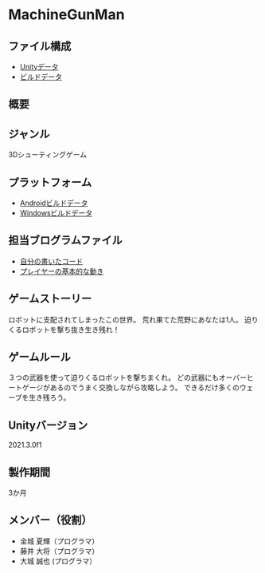 # MachineGunMan

## ファイル構成  
* [Unityデータ](./machineGunMan/)   
* [ビルドデータ](./[Executable](https://drive.google.com/drive/folders/15WNPJpTWd_k7dO7EWJEe1wVMWJuA0mK8)/)  

## 概要  

## ジャンル  
3Dシューティングゲーム

## プラットフォーム  
* [Androidビルドデータ](./[Executable/roborisuran_Android](https://drive.google.com/drive/folders/13JwwIKt8H0mL294ExKLVqIh-59Q59oji)/)  
* [Windowsビルドデータ](/[Executable/roborisuran_Windows](https://drive.google.com/drive/folders/1yDc2mysAl2BVCf-24vkHChOjrX3fpXra)https://drive.google.com/drive/folders/1yDc2mysAl2BVCf-24vkHChOjrX3fpXra/)
  
## 担当ブログラムファイル  
* [自分の書いたコード](./machineGunMan/Natuki/Script/)
* [プレイヤーの基本的な動き](./machineGunMan/Natuki/Script/PlayerController.cs/)

## ゲームストーリー  
ロボットに支配されてしまったこの世界。
荒れ果てた荒野にあなたは1人。
迫りくるロボットを撃ち抜き生き残れ！

## ゲームルール  
３つの武器を使って迫りくるロボットを撃ちまくれ。
どの武器にもオーバーヒートゲージがあるのでうまく交換しながら攻略しよう。
できるだけ多くのウェーブを生き残ろう。

## Unityバージョン  
2021.3.0f1

## 製作期間  
3か月

## メンバー（役割）  
* 金城 夏輝（プログラマ）  
* 藤井 大将（プログラマ）  
* 大城 誠也 (プログラマ） 
